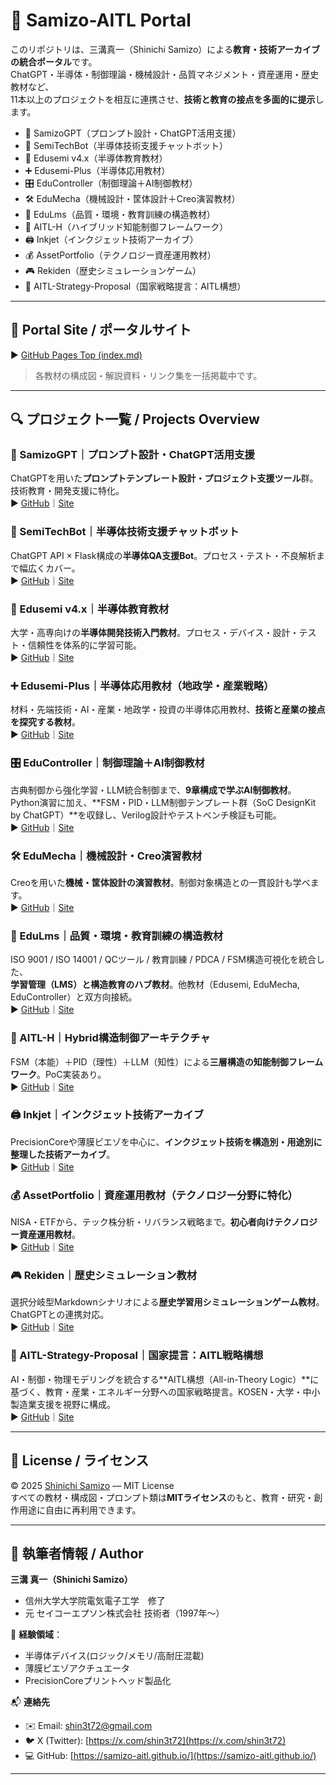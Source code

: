 # 🧠 Samizo-AITL Portal

このリポジトリは、三溝真一（Shinichi Samizo）による**教育・技術アーカイブの統合ポータル**です。  
ChatGPT・半導体・制御理論・機械設計・品質マネジメント・資産運用・歴史教材など、  
11本以上のプロジェクトを相互に連携させ、**技術と教育の接点を多面的に提示**します。

- 🧠 SamizoGPT（プロンプト設計・ChatGPT活用支援）  
- 📡 SemiTechBot（半導体技術支援チャットボット）  
- 📘 Edusemi v4.x（半導体教育教材）  
- ➕ Edusemi-Plus（半導体応用教材）  
- 🎛️ EduController（制御理論＋AI制御教材）  
- 🛠️ EduMecha（機械設計・筐体設計＋Creo演習教材）  
- 🧠 EduLms（品質・環境・教育訓練の構造教材）  
- 🤖 AITL-H（ハイブリッド知能制御フレームワーク）  
- 🖨️ Inkjet（インクジェット技術アーカイブ）  
- 💰 AssetPortfolio（テクノロジー資産運用教材）  
- 🎮 Rekiden（歴史シミュレーションゲーム）  
- 🧠 AITL-Strategy-Proposal（国家戦略提言：AITL構想）

---

## 🔗 Portal Site / ポータルサイト

▶︎ [GitHub Pages Top (index.md)](https://samizo-aitl.github.io/)  
> 各教材の構成図・解説資料・リンク集を一括掲載中です。

---

## 🔍 プロジェクト一覧 / Projects Overview

### 🧠 SamizoGPT｜プロンプト設計・ChatGPT活用支援  
ChatGPTを用いた**プロンプトテンプレート設計・プロジェクト支援ツール**群。技術教育・開発支援に特化。  
▶︎ [GitHub](https://github.com/Samizo-AITL/SamizoGPT)｜[Site](https://samizo-aitl.github.io/SamizoGPT/)

### 📡 SemiTechBot｜半導体技術支援チャットボット  
ChatGPT API × Flask構成の**半導体QA支援Bot**。プロセス・テスト・不良解析まで幅広くカバー。  
▶︎ [GitHub](https://github.com/Samizo-AITL/SamizoGPT_SemiTechBot)｜[Site](https://samizo-aitl.github.io/SamizoGPT_SemiTechBot/)

### 📘 Edusemi v4.x｜半導体教育教材  
大学・高専向けの**半導体開発技術入門教材**。プロセス・デバイス・設計・テスト・信頼性を体系的に学習可能。  
▶︎ [GitHub](https://github.com/Samizo-AITL/Edusemi-v4x)｜[Site](https://samizo-aitl.github.io/Edusemi-v4x/)

### ➕ Edusemi-Plus｜半導体応用教材（地政学・産業戦略）  
材料・先端技術・AI・産業・地政学・投資の半導体応用教材、**技術と産業の接点を探究する教材**。  
▶︎ [GitHub](https://github.com/Samizo-AITL/Edusemi-Plus)｜[Site](https://samizo-aitl.github.io/Edusemi-Plus/)

### 🎛️ EduController｜制御理論＋AI制御教材  
古典制御から強化学習・LLM統合制御まで、**9章構成で学ぶAI制御教材**。  
Python演習に加え、**FSM・PID・LLM制御テンプレート群（SoC DesignKit by ChatGPT）**を収録し、Verilog設計やテストベンチ検証も可能。  
▶︎ [GitHub](https://github.com/Samizo-AITL/EduController)｜[Site](https://samizo-aitl.github.io/EduController/)

### 🛠️ EduMecha｜機械設計・Creo演習教材  
Creoを用いた**機械・筐体設計の演習教材**。制御対象構造との一貫設計も学べます。  
▶︎ [GitHub](https://github.com/Samizo-AITL/EduMecha)｜[Site](https://samizo-aitl.github.io/EduMecha/)

### 🧠 EduLms｜品質・環境・教育訓練の構造教材  
ISO 9001 / ISO 14001 / QCツール / 教育訓練 / PDCA / FSM構造可視化を統合した、  
**学習管理（LMS）と構造教育のハブ教材**。他教材（Edusemi, EduMecha, EduController）と双方向接続。  
▶︎ [GitHub](https://github.com/Samizo-AITL/EduLms)｜[Site](https://samizo-aitl.github.io/EduLms/)

### 🤖 AITL-H｜Hybrid構造制御アーキテクチャ  
FSM（本能）＋PID（理性）＋LLM（知性）による**三層構造の知能制御フレームワーク**。PoC実装あり。  
▶︎ [GitHub](https://github.com/Samizo-AITL/AITL-H)｜[Site](https://samizo-aitl.github.io/AITL-H/)

### 🖨️ Inkjet｜インクジェット技術アーカイブ  
PrecisionCoreや薄膜ピエゾを中心に、**インクジェット技術を構造別・用途別に整理した技術アーカイブ**。  
▶︎ [GitHub](https://github.com/Samizo-AITL/Inkjet)｜[Site](https://samizo-aitl.github.io/Inkjet/)

### 💰 AssetPortfolio｜資産運用教材（テクノロジー分野に特化）  
NISA・ETFから、テック株分析・リバランス戦略まで。**初心者向けテクノロジー資産運用教材**。  
▶︎ [GitHub](https://github.com/Samizo-AITL/AssetPortfolio-StartGuide)｜[Site](https://samizo-aitl.github.io/AssetPortfolio-StartGuide/)

### 🎮 Rekiden｜歴史シミュレーション教材  
選択分岐型Markdownシナリオによる**歴史学習用シミュレーションゲーム教材**。ChatGPTとの連携対応。  
▶︎ [GitHub](https://github.com/Samizo-AITL/Rekiden)｜[Site](https://samizo-aitl.github.io/Rekiden/)

### 🧠 AITL-Strategy-Proposal｜国家提言：AITL戦略構想  
AI・制御・物理モデリングを統合する**AITL構想（All-in-Theory Logic）**に基づく、教育・産業・エネルギー分野への国家戦略提言。KOSEN・大学・中小製造業支援を視野に構成。  
▶︎ [GitHub](https://github.com/Samizo-AITL/AITL-Strategy-Proposal)｜[Site](https://samizo-aitl.github.io/AITL-Strategy-Proposal/)

---

## 📄 License / ライセンス

© 2025 [Shinichi Samizo](https://github.com/Samizo-AITL) — MIT License  
すべての教材・構成図・プロンプト類は**MITライセンス**のもと、教育・研究・創作用途に自由に再利用できます。

---

## 👤 執筆者情報 / Author

**三溝 真一（Shinichi Samizo）**  
- 信州大学大学院電気電子工学　修了  
- 元 セイコーエプソン株式会社 技術者（1997年〜）  

📌 **経験領域**：
- 半導体デバイス(ロジック/メモリ/高耐圧混載)  
- 薄膜ピエゾアクチュエータ  
- PrecisionCoreプリントヘッド製品化  

📬 **連絡先**
- ✉️ Email: [shin3t72@gmail.com](mailto:shin3t72@gmail.com)  
- 🐦 X (Twitter): [https://x.com/shin3t72](https://x.com/shin3t72)  
- 💻 GitHub: [https://samizo-aitl.github.io/](https://samizo-aitl.github.io/)

---
